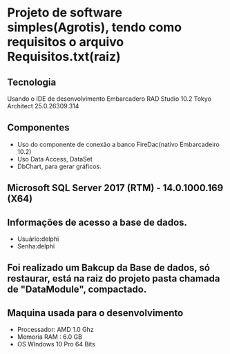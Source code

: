 # Projeto de software simples(Agrotis), tendo como requisitos o arquivo Requisitos.txt(raiz) 

## Tecnologia
Usando o IDE de desenvolvimento Embarcadero RAD Studio 10.2 Tokyo Architect 25.0.26309.314

## Componentes
* Uso do componente de conexão a banco FireDac(nativo Embarcadeiro 10.2)
* Uso Data Access, DataSet
* DbChart, para gerar gráficos.


##  Microsoft SQL Server 2017 (RTM) - 14.0.1000.169 (X64)

## Informações de acesso a base de dados.
* Usuário:delphi
* Senha:delphi

## Foi realizado um Bakcup da Base de dados, só restaurar, está na raiz do projeto pasta chamada de "DataModule", compactado.	 

## Maquina usada para o desenvolvimento

* Processador: AMD 1.0 Ghz
* Memoria RAM : 6.0 GB
* OS WIndows 10 Pro 64 Bits